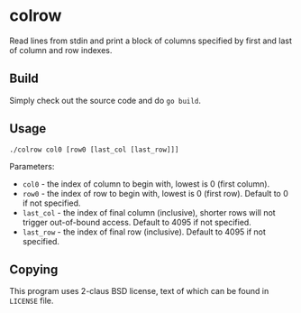 # colrow
Read lines from stdin and print a block of columns specified by first and last of column and row indexes.

## Build
Simply check out the source code and do `go build`.

## Usage
`./colrow col0 [row0 [last_col [last_row]]]`

Parameters:
- `col0` \- the index of column to begin with, lowest is 0 (first column).
- `row0` \- the index of row to begin with, lowest is 0 (first row). Default to 0 if not specified.
- `last_col` \- the index of final column (inclusive), shorter rows will not trigger out-of-bound access. Default to 4095 if not specified.
- `last_row` \- the index of final row (inclusive). Default to 4095 if not specified.


## Copying

This program uses 2-claus BSD license, text of which can be found in `LICENSE` file.
